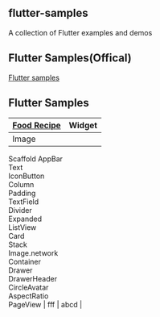 ## flutter-samples
A collection of Flutter examples and demos

## Flutter Samples(Offical)
[Flutter samples](https://flutter.github.io/samples/#)

## Flutter Samples

| [**Food Recipe**]() | Widget |
| ----- | ---------- |
| Image | 
Scaffold
AppBar  
Text  
IconButton  
Column  
Padding  
TextField  
Divider  
Expanded  
ListView  
Card  
Stack  
Image.network  
Container  
Drawer  
DrawerHeader  
CircleAvatar  
AspectRatio  
PageView 
| fff | abcd |


<!--
reference
https://github.com/diegoveloper/flutter-samples
-->